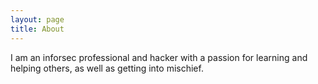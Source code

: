 ```yaml
---
layout: page
title: About
---
```


I am an inforsec professional and hacker with a passion for learning and helping others, as well as getting into mischief.
